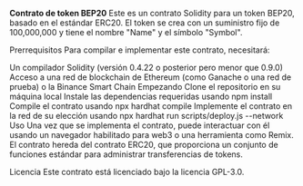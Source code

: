 **Contrato de token BEP20**
Este es un contrato Solidity para un token BEP20, basado en el estándar ERC20. El token se crea con un suministro fijo de 100,000,000 y tiene el nombre "Name" y el símbolo "Symbol".

Prerrequisitos
Para compilar e implementar este contrato, necesitará:

Un compilador Solidity (versión 0.4.22 o posterior pero menor que 0.9.0)
Acceso a una red de blockchain de Ethereum (como Ganache o una red de prueba) o la Binance Smart Chain
Empezando
Clone el repositorio en su máquina local
Instale las dependencias requeridas usando npm install
Compile el contrato usando npx hardhat compile
Implemente el contrato en la red de su elección usando npx hardhat run scripts/deploy.js --network <network>
Uso
Una vez que se implementa el contrato, puede interactuar con él usando un navegador habilitado para web3 o una herramienta como Remix. El contrato hereda del contrato ERC20, que proporciona un conjunto de funciones estándar para administrar transferencias de tokens.

Licencia
Este contrato está licenciado bajo la licencia GPL-3.0.
